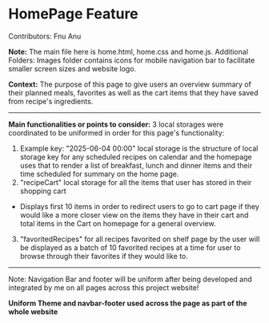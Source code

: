 # HomePage Feature
Contributors: Fnu Anu

**Note:** The main file here is home.html, home.css and home.js. 
Additional Folders: Images folder contains icons for mobile navigation bar to 
facilitate smaller screen sizes and website logo. 

**Context:** The purpose of this page to give users an overview summary of their planned
meals, favorites as well as the cart items that they have saved from recipe's ingredients.

---
**Main functionalities or points to consider:**
3 local storages were coordinated to be uniformed in order for this page's functionality:
1.  Example key: "2025-06-04 00:00" local storage is the structure of local storage key for any scheduled 
   recipes on calendar and the homepage uses that to render a list of breakfast, lunch and dinner items and their time scheduled for summary on the home page.
2.  "recipeCart" local storage for all the items that user has stored in their shopping cart
   - Displays first 10 items in order to redirect users to go to cart page if they would like
    a more closer view on the items they have in their cart and total items in the Cart on homepage
    for a general overview.
3.  "favoritedRecipes" for all recipes favorited on shelf page by the user will be displayed as
    a batch of 10 favorited recipes at a time for user to browse through their favorites if they would
    like to.
---

Note: Navigation Bar and footer will be uniform after being developed and integrated by me on all pages across this project website!

**Uniform Theme and navbar-footer used across the page as part of the whole website**